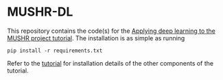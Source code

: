 # MUSHR-DL

This repository contains the code(s) for the [Applying deep learning to the MUSHR project tutorial](https://mushr.io/tutorials/deep_learning/). The installation is as simple as running
```
pip install -r requirements.txt
```
Refer to the [tutorial](https://mushr.io/tutorials/deep_learning/) for installation details of the other components of the tutorial.
